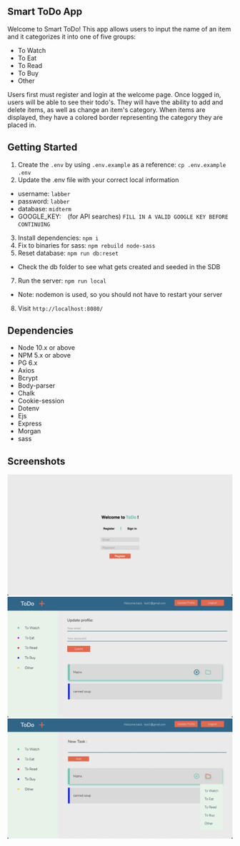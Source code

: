 ## Smart ToDo App

Welcome to Smart ToDo! This app allows users to input the name of an item and it categorizes it into one of five groups:
- To Watch
- To Eat
- To Read
- To Buy
- Other

Users first must register and login at the welcome page. Once logged in, users will be able to see their todo's. They will have the ability to add and delete items, as well as change an item's category. When items are displayed, they have a colored border representing the category they are placed in.

## Getting Started

1. Create the `.env` by using `.env.example` as a reference: `cp .env.example .env`
2. Update the .env file with your correct local information 
  - username: `labber` 
  - password: `labber` 
  - database: `midterm`
  - GOOGLE_KEY: ` ` (for API searches) `FILL IN A VALID GOOGLE KEY BEFORE CONTINUING`
3. Install dependencies: `npm i`
4. Fix to binaries for sass: `npm rebuild node-sass`
5. Reset database: `npm run db:reset`
  - Check the db folder to see what gets created and seeded in the SDB
7. Run the server: `npm run local`
  - Note: nodemon is used, so you should not have to restart your server
8. Visit `http://localhost:8080/`

## Dependencies

- Node 10.x or above
- NPM 5.x or above
- PG 6.x
- Axios
- Bcrypt
- Body-parser
- Chalk
- Cookie-session
- Dotenv
- Ejs
- Express
- Morgan
- sass

## Screenshots

![Welcome page](https://github.com/ErikAndersonWebDev/Smart-TODO/blob/master/docs/Welcome.jpg?raw=true)
![Update profile and hover over a task](https://github.com/ErikAndersonWebDev/Smart-TODO/blob/master/docs/Update%20profile.jpg?raw=true)
![Dropdown menu for changing category](https://github.com/ErikAndersonWebDev/Smart-TODO/blob/master/docs/New%20task%20and%20change%20category.jpg?raw=true)
